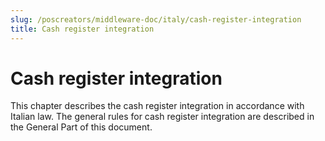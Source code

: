 ```yaml
---
slug: /poscreators/middleware-doc/italy/cash-register-integration
title: Cash register integration
---
```


# Cash register integration

This chapter describes the cash register integration in accordance with Italian law. The general rules for cash register integration are described in the General Part of this document.
